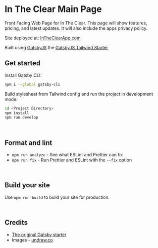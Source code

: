 # In The Clear Main Page

Front Facing Web Page for In The Clear. This page will show features, pricing, and latest updates. It will also include the apps privacy policy.

Site deployed at: [InTheClearApp.com](http:intheclearapp.com)

Built using [GatsbyJS](https://www.gatsbyjs.org) the [GatsbyJS Tailwind Starter](https://gatsbyjs-starter-tailwindplay.appseed.us/)



## Get started

Install Gatsby CLI:
```sh
npm i --global gatsby-cli
```

Build stylesheet from Tailwind config and run the project in development mode:
```sh
cd <Project Directory>
npm install
npm run develop
```

<br />

## Format and lint
* `npm run analyze` - See what ESLint and Prettier can fix
* `npm run fix` - Run Prettier and ESLint with the `--fix` option

<br />

## Build your site
Use `npm run build` to build your site for production.

<br />

## Credits
* [The original Gatsby starter](https://gatsbyjs-starter-tailwindplay.appseed.us/)
* Images - [undraw.co](https://undraw.co/)

